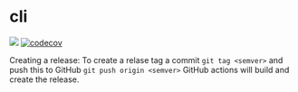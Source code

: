 # cli

![](https://github.com/shipyard-run/shipyard/workflows/Go/badge.svg)
[![codecov](https://codecov.io/gh/shipyard-run/cli/branch/master/graph/badge.svg)](https://codecov.io/gh/shipyard-run/cli)

Creating a release:
To create a relase tag a commit `git tag <semver>` and push this to GitHub `git push origin <semver>` GitHub actions will build and create the release.

